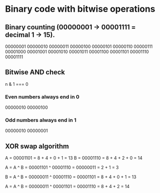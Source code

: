 
# Binary code with bitwise operations

## Binary counting (00000001 → 00001111 = decimal 1 → 15).
00000001
00000010
00000011
00000100
00000101
00000110
00000111
00001000
00001001
00001010
00001011
00001100
00001101
00001110
00001111


## Bitwise AND check
n & 1 === 0

### Even numbers always end in 0
00000010
00000100

### Odd numbers always end in 1
00000010
00000001

## XOR swap algorithm
A = 00001101 = 8 + 4 + 0 + 1 = 13
B = 00001110 = 8 + 4 + 2 + 0 = 14

A = A ^ B = 00001101 ^ 00001110 = 00000011 = 2 + 1 = 3

B = A ^ B = 00000011 ^ 00001110 = 00001101 = 8 + 4 + 0 + 1 = 13

A = A ^ B = 00000011 ^ 00001101 = 00001110 = 8 + 4 + 2 = 14
